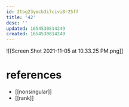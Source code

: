 ```yaml
---
id: 2tbg23ymcb3i7civi8r25ff
title: '42'
desc: ''
updated: 1654530814249
created: 1654530814249
---
```

![[Screen Shot 2021-11-05 at 10.33.25 PM.png]]
# references
- [[nonsingular]]
- [[rank]]
